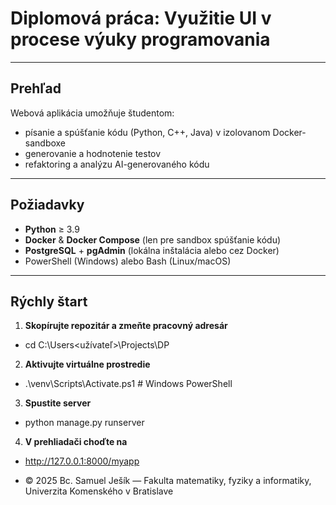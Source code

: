 # Diplomová práca: Využitie UI v procese výuky programovania
---

## Prehľad

Webová aplikácia umožňuje študentom:
- písanie a spúšťanie kódu (Python, C++, Java) v izolovanom Docker-sandboxe  
- generovanie a hodnotenie testov  
- refaktoring a analýzu AI-generovaného kódu  

---

## Požiadavky

- **Python** ≥ 3.9  
- **Docker** & **Docker Compose** (len pre sandbox spúšťanie kódu)  
- **PostgreSQL** + **pgAdmin** (lokálna inštalácia alebo cez Docker)  
- PowerShell (Windows) alebo Bash (Linux/macOS)  

---

## Rýchly štart

1. **Skopírujte repozitár a zmeňte pracovný adresár**  
  - cd C:\Users\<užívateľ>\Projects\DP
   
2. **Aktivujte virtuálne prostredie**

  - .\venv\Scripts\Activate.ps1   # Windows PowerShell

3. **Spustite server**
 - python manage.py runserver

4. **V prehliadači choďte na**
 - http://127.0.0.1:8000/myapp


- © 2025 Bc. Samuel Ješík — Fakulta matematiky, fyziky a informatiky, Univerzita Komenského v Bratislave

